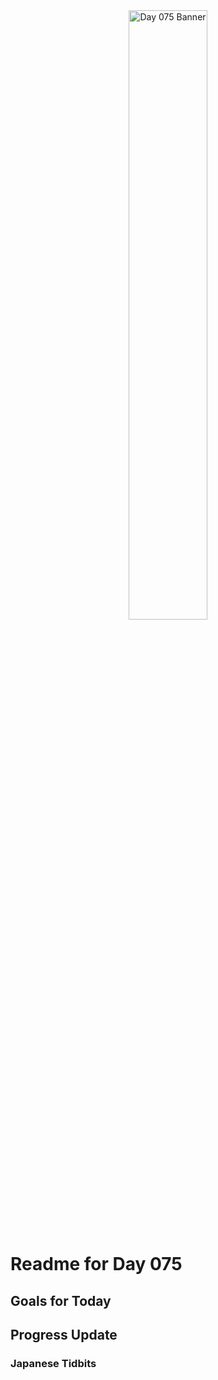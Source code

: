 <div align="center">
 <img src="../../Images/image_075.jpg" alt="Day 075 Banner" width="50%">
</div>

# Readme for Day 075

## Goals for Today

## Progress Update

### Japanese Tidbits

